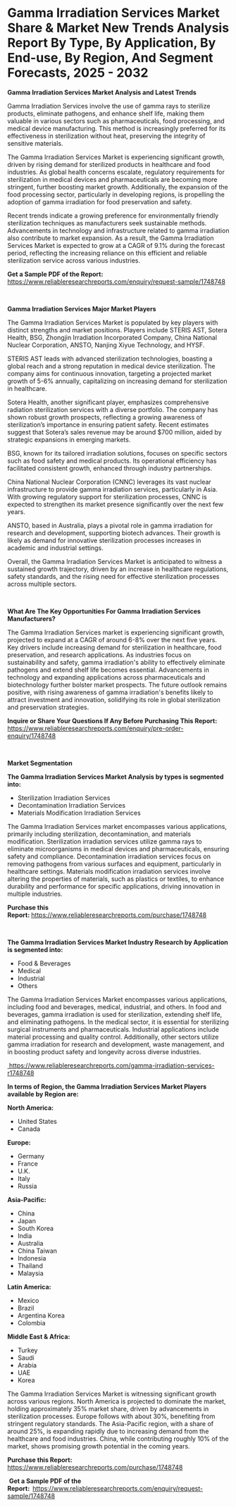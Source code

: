 <p><h1>Gamma Irradiation Services Market Share & Market New Trends Analysis Report By Type, By Application, By End-use, By Region, And Segment Forecasts, 2025 - 2032</h1></p><p><strong>Gamma Irradiation Services Market Analysis and Latest Trends</strong></p>
<p><p>Gamma Irradiation Services involve the use of gamma rays to sterilize products, eliminate pathogens, and enhance shelf life, making them valuable in various sectors such as pharmaceuticals, food processing, and medical device manufacturing. This method is increasingly preferred for its effectiveness in sterilization without heat, preserving the integrity of sensitive materials.</p><p>The Gamma Irradiation Services Market is experiencing significant growth, driven by rising demand for sterilized products in healthcare and food industries. As global health concerns escalate, regulatory requirements for sterilization in medical devices and pharmaceuticals are becoming more stringent, further boosting market growth. Additionally, the expansion of the food processing sector, particularly in developing regions, is propelling the adoption of gamma irradiation for food preservation and safety.</p><p>Recent trends indicate a growing preference for environmentally friendly sterilization techniques as manufacturers seek sustainable methods. Advancements in technology and infrastructure related to gamma irradiation also contribute to market expansion. As a result, the Gamma Irradiation Services Market is expected to grow at a CAGR of 9.1% during the forecast period, reflecting the increasing reliance on this efficient and reliable sterilization service across various industries.</p></p>
<p><strong>Get a Sample PDF of the Report:&nbsp;</strong> <a href="https://www.reliableresearchreports.com/enquiry/request-sample/1748748?utm_campaign=3696&utm_medium=2&utm_source=Github&utm_content=ia&utm_term=18042025&utm_id=gamma-irradiation-services">https://www.reliableresearchreports.com/enquiry/request-sample/1748748</a></p>
<p>&nbsp;</p>
<p><strong>Gamma Irradiation Services Major Market Players</strong></p>
<p><p>The Gamma Irradiation Services Market is populated by key players with distinct strengths and market positions. Players include STERIS AST, Sotera Health, BSG, Zhongjin Irradiation Incorporated Company, China National Nuclear Corporation, ANSTO, Nanjing Xiyue Technology, and HYSF. </p><p>STERIS AST leads with advanced sterilization technologies, boasting a global reach and a strong reputation in medical device sterilization. The company aims for continuous innovation, targeting a projected market growth of 5-6% annually, capitalizing on increasing demand for sterilization in healthcare.</p><p>Sotera Health, another significant player, emphasizes comprehensive radiation sterilization services with a diverse portfolio. The company has shown robust growth prospects, reflecting a growing awareness of sterilization’s importance in ensuring patient safety. Recent estimates suggest that Sotera’s sales revenue may be around $700 million, aided by strategic expansions in emerging markets.</p><p>BSG, known for its tailored irradiation solutions, focuses on specific sectors such as food safety and medical products. Its operational efficiency has facilitated consistent growth, enhanced through industry partnerships.</p><p>China National Nuclear Corporation (CNNC) leverages its vast nuclear infrastructure to provide gamma irradiation services, particularly in Asia. With growing regulatory support for sterilization processes, CNNC is expected to strengthen its market presence significantly over the next few years.</p><p>ANSTO, based in Australia, plays a pivotal role in gamma irradiation for research and development, supporting biotech advances. Their growth is likely as demand for innovative sterilization processes increases in academic and industrial settings.</p><p>Overall, the Gamma Irradiation Services Market is anticipated to witness a sustained growth trajectory, driven by an increase in healthcare regulations, safety standards, and the rising need for effective sterilization processes across multiple sectors.</p></p>
<p>&nbsp;</p>
<p><strong>What Are The Key Opportunities For Gamma Irradiation Services Manufacturers?</strong></p>
<p><p>The Gamma Irradiation Services market is experiencing significant growth, projected to expand at a CAGR of around 6-8% over the next five years. Key drivers include increasing demand for sterilization in healthcare, food preservation, and research applications. As industries focus on sustainability and safety, gamma irradiation's ability to effectively eliminate pathogens and extend shelf life becomes essential. Advancements in technology and expanding applications across pharmaceuticals and biotechnology further bolster market prospects. The future outlook remains positive, with rising awareness of gamma irradiation's benefits likely to attract investment and innovation, solidifying its role in global sterilization and preservation strategies.</p></p>
<p><strong>Inquire or Share Your Questions If Any Before Purchasing This Report:</strong> <a href="https://www.reliableresearchreports.com/enquiry/pre-order-enquiry/1748748?utm_campaign=3696&utm_medium=2&utm_source=Github&utm_content=ia&utm_term=18042025&utm_id=gamma-irradiation-services">https://www.reliableresearchreports.com/enquiry/pre-order-enquiry/1748748</a></p>
<p>&nbsp;</p>
<p><strong>Market Segmentation</strong></p>
<p><strong>The Gamma Irradiation Services Market Analysis by types is segmented into:</strong></p>
<p><ul><li>Sterilization Irradiation Services</li><li>Decontamination Irradiation Services</li><li>Materials Modification Irradiation Services</li></ul></p>
<p><p>The Gamma Irradiation Services market encompasses various applications, primarily including sterilization, decontamination, and materials modification. Sterilization irradiation services utilize gamma rays to eliminate microorganisms in medical devices and pharmaceuticals, ensuring safety and compliance. Decontamination irradiation services focus on removing pathogens from various surfaces and equipment, particularly in healthcare settings. Materials modification irradiation services involve altering the properties of materials, such as plastics or textiles, to enhance durability and performance for specific applications, driving innovation in multiple industries.</p></p>
<p><strong>Purchase this Report:&nbsp;</strong><a href="https://www.reliableresearchreports.com/purchase/1748748?utm_campaign=3696&utm_medium=2&utm_source=Github&utm_content=ia&utm_term=18042025&utm_id=gamma-irradiation-services">https://www.reliableresearchreports.com/purchase/1748748</a></p>
<p>&nbsp;</p>
<p><strong>The Gamma Irradiation Services Market Industry Research by Application is segmented into:</strong></p>
<p><ul><li>Food & Beverages</li><li>Medical</li><li>Industrial</li><li>Others</li></ul></p>
<p><p>The Gamma Irradiation Services Market encompasses various applications, including food and beverages, medical, industrial, and others. In food and beverages, gamma irradiation is used for sterilization, extending shelf life, and eliminating pathogens. In the medical sector, it is essential for sterilizing surgical instruments and pharmaceuticals. Industrial applications include material processing and quality control. Additionally, other sectors utilize gamma irradiation for research and development, waste management, and in boosting product safety and longevity across diverse industries.</p></p>
<p><a href="https://www.reliableresearchreports.com/gamma-irradiation-services-r1748748?utm_campaign=3696&utm_medium=2&utm_source=Github&utm_content=ia&utm_term=18042025&utm_id=gamma-irradiation-services">&nbsp;https://www.reliableresearchreports.com/gamma-irradiation-services-r1748748</a></p>
<p><strong>In terms of Region, the Gamma Irradiation Services Market Players available by Region are:</strong></p>
<p>
    <p> <strong> North America: </strong>
        <ul>
            <li>United States</li>
            <li>Canada</li>
        </ul>
        </p> 
    <p> <strong> Europe: </strong>
        <ul>
            <li>Germany</li>
            <li>France</li>
            <li>U.K.</li>
            <li>Italy</li>
            <li>Russia</li>
        </ul>
        </p> 
    <p> <strong> Asia-Pacific: </strong>
        <ul>
            <li>China</li>
            <li>Japan</li>
            <li>South Korea</li>
            <li>India</li>
            <li>Australia</li>
            <li>China Taiwan</li>
            <li>Indonesia</li>
            <li>Thailand</li>
            <li>Malaysia</li>
        </ul>
        </p> 
    <p> <strong> Latin America: </strong>
        <ul>
            <li>Mexico</li>
            <li>Brazil</li>
            <li>Argentina Korea</li>
            <li>Colombia</li>
        </ul>
        </p> 
    <p> <strong> Middle East & Africa: </strong>
        <ul>
            <li>Turkey</li>
            <li>Saudi</li>
            <li>Arabia</li>
            <li>UAE</li>
            <li>Korea</li>
        </ul>
    </p>
    </p>
<p><p>The Gamma Irradiation Services Market is witnessing significant growth across various regions. North America is projected to dominate the market, holding approximately 35% market share, driven by advancements in sterilization processes. Europe follows with about 30%, benefiting from stringent regulatory standards. The Asia-Pacific region, with a share of around 25%, is expanding rapidly due to increasing demand from the healthcare and food industries. China, while contributing roughly 10% of the market, shows promising growth potential in the coming years.</p></p>
<p><strong>Purchase this Report: </strong><a href="https://www.reliableresearchreports.com/purchase/1748748?utm_campaign=3696&utm_medium=2&utm_source=Github&utm_content=ia&utm_term=18042025&utm_id=gamma-irradiation-services">https://www.reliableresearchreports.com/purchase/1748748</a></p>
<p>&nbsp;<strong>Get a Sample PDF of the Report:&nbsp;&nbsp;</strong><a href="https://www.reliableresearchreports.com/enquiry/request-sample/1748748?utm_campaign=3696&utm_medium=2&utm_source=Github&utm_content=ia&utm_term=18042025&utm_id=gamma-irradiation-services">https://www.reliableresearchreports.com/enquiry/request-sample/1748748</a></p>
<p><strong></strong></p>
<p><p></p><p></p><p></p></p>
